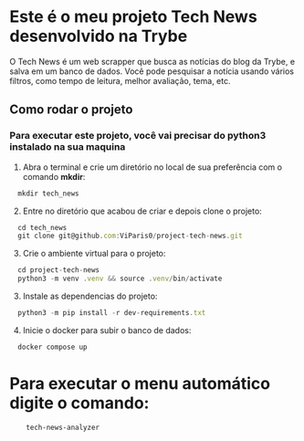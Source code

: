 # Este é o meu projeto Tech News desenvolvido na Trybe
O Tech News é um web scrapper que busca as notícias do blog da Trybe, e salva em um banco de dados. Você pode pesquisar a notícia usando vários filtros, como tempo de leitura, melhor avaliação, tema, etc.

## Como rodar o projeto
### Para executar este projeto, você vai precisar do python3 instalado na sua maquina

1. Abra o terminal e crie um diretório no local de sua preferência com o comando **mkdir**:
```javascript
  mkdir tech_news
```

2. Entre no diretório que acabou de criar e depois clone o projeto:
```javascript
  cd tech_news
  git clone git@github.com:ViParis0/project-tech-news.git
```

3. Crie o ambiente virtual para o projeto:
```javascript
  cd project-tech-news
  python3 -m venv .venv && source .venv/bin/activate
```

3. Instale as dependencias do projeto:
```javascript
  python3 -m pip install -r dev-requirements.txt
```

4. Inicie o docker para subir o banco de dados:
```javascript
  docker compose up
```

# Para executar o menu automático digite o comando:
```japaascript
    tech-news-analyzer
```
